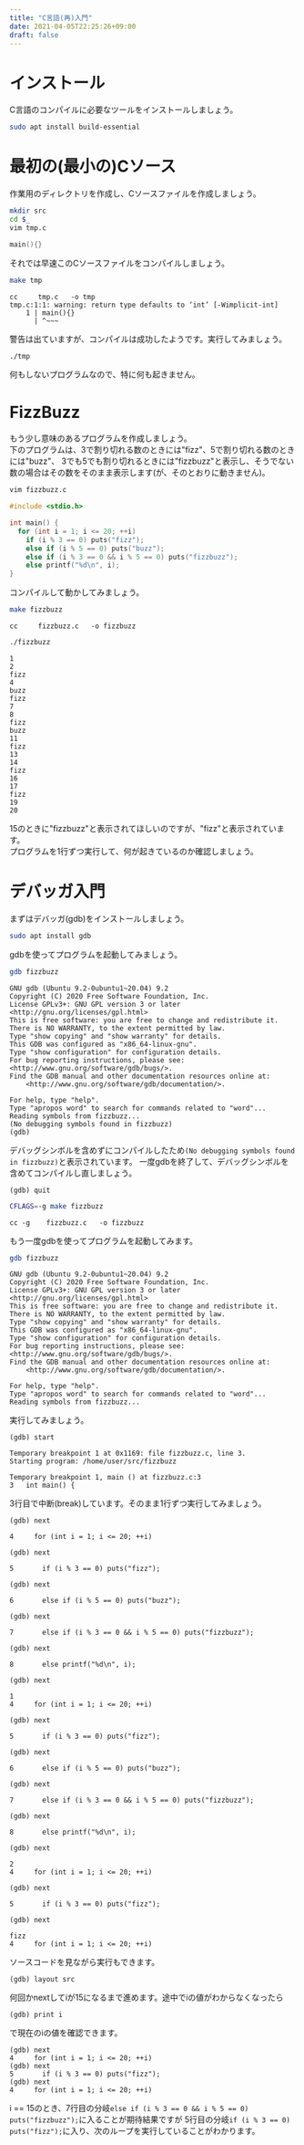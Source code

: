 ```yaml
---
title: "C言語(再)入門"
date: 2021-04-05T22:25:26+09:00
draft: false
---
```


# インストール

C言語のコンパイルに必要なツールをインストールしましょう。  
```bash
sudo apt install build-essential
```

# 最初の(最小の)Cソース

作業用のディレクトリを作成し、Cソースファイルを作成しましょう。  
```bash
mkdir src
cd $_
vim tmp.c
```
```c
main(){}
```

それでは早速このCソースファイルをコンパイルしましょう。  
```bash
make tmp
```
```
cc     tmp.c   -o tmp
tmp.c:1:1: warning: return type defaults to ‘int’ [-Wimplicit-int]
    1 | main(){}
      | ^~~~
```
警告は出ていますが、コンパイルは成功したようです。実行してみましょう。
```bash
./tmp
```
何もしないプログラムなので、特に何も起きません。

# FizzBuzz

もう少し意味のあるプログラムを作成しましょう。  
下のプログラムは、3で割り切れる数のときには"fizz"、5で割り切れる数のときには"buzz"、
3でも5でも割り切れるときには"fizzbuzz"と表示し、そうでない数の場合はその数をそのまま表示します(が、そのとおりに動きません)。

```bash
vim fizzbuzz.c
```
```c
#include <stdio.h>

int main() {
  for (int i = 1; i <= 20; ++i)
    if (i % 3 == 0) puts("fizz");
    else if (i % 5 == 0) puts("buzz");
    else if (i % 3 == 0 && i % 5 == 0) puts("fizzbuzz");
    else printf("%d\n", i);
}
```
コンパイルして動かしてみましょう。
```bash
make fizzbuzz
```
```
cc     fizzbuzz.c   -o fizzbuzz
```
```bash
./fizzbuzz
```
```
1
2
fizz
4
buzz
fizz
7
8
fizz
buzz
11
fizz
13
14
fizz
16
17
fizz
19
20
```
15のときに"fizzbuzz"と表示されてほしいのですが、"fizz"と表示されています。  
プログラムを1行ずつ実行して、何が起きているのか確認しましょう。

# デバッガ入門
まずはデバッガ(gdb)をインストールしましょう。
```bash
sudo apt install gdb
```
gdbを使ってプログラムを起動してみましょう。
```bash
gdb fizzbuzz
```
```
GNU gdb (Ubuntu 9.2-0ubuntu1~20.04) 9.2
Copyright (C) 2020 Free Software Foundation, Inc.
License GPLv3+: GNU GPL version 3 or later <http://gnu.org/licenses/gpl.html>
This is free software: you are free to change and redistribute it.
There is NO WARRANTY, to the extent permitted by law.
Type "show copying" and "show warranty" for details.
This GDB was configured as "x86_64-linux-gnu".
Type "show configuration" for configuration details.
For bug reporting instructions, please see:
<http://www.gnu.org/software/gdb/bugs/>.
Find the GDB manual and other documentation resources online at:
    <http://www.gnu.org/software/gdb/documentation/>.

For help, type "help".
Type "apropos word" to search for commands related to "word"...
Reading symbols from fizzbuzz...
(No debugging symbols found in fizzbuzz)
(gdb) 
```
デバッグシンボルを含めずにコンパイルしたため```(No debugging symbols found in fizzbuzz)```と表示されています。
一度gdbを終了して、デバッグシンボルを含めてコンパイルし直しましょう。
```
(gdb) quit
```
```bash
CFLAGS=-g make fizzbuzz
```
```
cc -g    fizzbuzz.c   -o fizzbuzz
```
もう一度gdbを使ってプログラムを起動してみます。
```bash
gdb fizzbuzz 
```
```
GNU gdb (Ubuntu 9.2-0ubuntu1~20.04) 9.2
Copyright (C) 2020 Free Software Foundation, Inc.
License GPLv3+: GNU GPL version 3 or later <http://gnu.org/licenses/gpl.html>
This is free software: you are free to change and redistribute it.
There is NO WARRANTY, to the extent permitted by law.
Type "show copying" and "show warranty" for details.
This GDB was configured as "x86_64-linux-gnu".
Type "show configuration" for configuration details.
For bug reporting instructions, please see:
<http://www.gnu.org/software/gdb/bugs/>.
Find the GDB manual and other documentation resources online at:
    <http://www.gnu.org/software/gdb/documentation/>.

For help, type "help".
Type "apropos word" to search for commands related to "word"...
Reading symbols from fizzbuzz...
```
実行してみましょう。
```
(gdb) start
```
```
Temporary breakpoint 1 at 0x1169: file fizzbuzz.c, line 3.
Starting program: /home/user/src/fizzbuzz 

Temporary breakpoint 1, main () at fizzbuzz.c:3
3	int main() {
```
3行目で中断(break)しています。そのまま1行ずつ実行してみましょう。
```
(gdb) next
```
```
4	  for (int i = 1; i <= 20; ++i)
```
```
(gdb) next
```
```
5	    if (i % 3 == 0) puts("fizz");
```
```
(gdb) next
```
```
6	    else if (i % 5 == 0) puts("buzz");
```
```
(gdb) next
```
```
7	    else if (i % 3 == 0 && i % 5 == 0) puts("fizzbuzz");
```
```
(gdb) next
```
```
8	    else printf("%d\n", i);
```
```
(gdb) next
```
```
1
4	  for (int i = 1; i <= 20; ++i)
```
```
(gdb) next
```
```
5	    if (i % 3 == 0) puts("fizz");
```
```
(gdb) next
```
```
6	    else if (i % 5 == 0) puts("buzz");
```
```
(gdb) next
```
```
7	    else if (i % 3 == 0 && i % 5 == 0) puts("fizzbuzz");
```
```
(gdb) next
```
```
8	    else printf("%d\n", i);
```
```
(gdb) next
```
```
2
4	  for (int i = 1; i <= 20; ++i)
```
```
(gdb) next
```
```
5	    if (i % 3 == 0) puts("fizz");
```
```
(gdb) next
```
```
fizz
4	  for (int i = 1; i <= 20; ++i)
```
ソースコードを見ながら実行もできます。
```
(gdb) layout src
```
何回かnextしてiが15になるまで進めます。途中でiの値がわからなくなったら
```
(gdb) print i
```
で現在のiの値を確認できます。
```
(gdb) next
4	  for (int i = 1; i <= 20; ++i)
(gdb) next
5	    if (i % 3 == 0) puts("fizz");
(gdb) next
4	  for (int i = 1; i <= 20; ++i)

```
i == 15のとき、7行目の分岐```else if (i % 3 == 0 && i % 5 == 0) puts("fizzbuzz");```に入ることが期待結果ですが
5行目の分岐```if (i % 3 == 0) puts("fizz");```に入り、次のループを実行していることがわかります。
